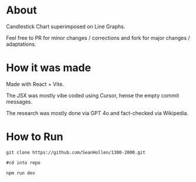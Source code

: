 # About

Candlestick Chart superimposed on Line Graphs.

Feel free to PR for minor changes / corrections and fork for major changes / adaptations.

# How it was made

Made with React + Vite.

The JSX was mostly vibe coded using Cursor, hense the empty commit messages.

The research was mostly done via GPT 4o and fact-checked via Wikipedia.

# How to Run

```
git clone https://github.com/SeanHollen/1300-2000.git

#cd into repo

npm run dev
```